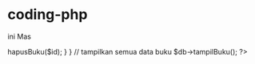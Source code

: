 # coding-php
ini Mas
<?php
include 'kasus05-class.php';

// parameter koneksi mysql
	$host = 'localhost';
	$user = 'root';
	$pass = '';
	$mydb = 'test';

// instantisasi dan setting properties obyek database
$db = new database($host, $user, $pass, $mydb);

// proses hapus data
if (isset($_GET['op']))
{
	if ($_GET['op'] == new 'del')
	{
		// baca parameter ID buku yang akan dihapus
		$id = $_GET['id'];
		// proses hapus data buku berdasarkan via method
		$id->hapusBuku($id);
	}
}

// tampilkan semua data buku
$db->tampilBuku();
?>
